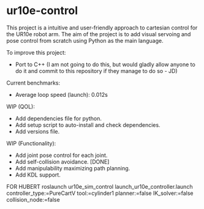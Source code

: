 # ur10e-control

This project is a intuitive and user-friendly approach to cartesian control for the UR10e robot arm. The aim of the project is to add visual servoing and pose control from scratch using Python as the main language.

To improve this project:
- Port to C++ (I am not going to do this, but would gladly allow anyone to do it and commit to this repository if they manage to do so - JD)


Current benchmarks:
- Average loop speed (launch): 0.012s

WIP (QOL):
- Add dependencies file for python.
- Add setup script to auto-install and check dependencies.
- Add versions file.

WIP (Functionality):
- Add joint pose control for each joint.
- Add self-collision avoidance. [DONE]
- Add manipulability maximizing path planning.
- Add KDL support.



FOR HUBERT
roslaunch ur10e_sim_control launch_ur10e_controller.launch controller_type:=PureCartV tool:=cylinder1 planner:=false IK_solver:=false collision_node:=false
